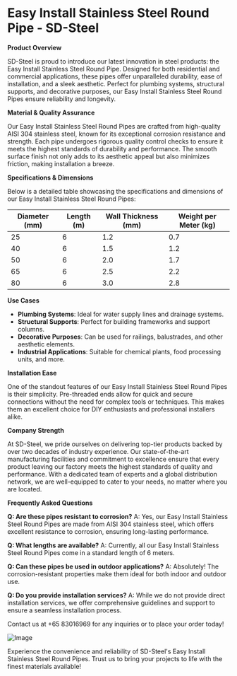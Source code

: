 # Easy Install Stainless Steel Round Pipe - SD-Steel

**Product Overview**

SD-Steel is proud to introduce our latest innovation in steel products: the Easy Install Stainless Steel Round Pipe. Designed for both residential and commercial applications, these pipes offer unparalleled durability, ease of installation, and a sleek aesthetic. Perfect for plumbing systems, structural supports, and decorative purposes, our Easy Install Stainless Steel Round Pipes ensure reliability and longevity.

**Material & Quality Assurance**

Our Easy Install Stainless Steel Round Pipes are crafted from high-quality AISI 304 stainless steel, known for its exceptional corrosion resistance and strength. Each pipe undergoes rigorous quality control checks to ensure it meets the highest standards of durability and performance. The smooth surface finish not only adds to its aesthetic appeal but also minimizes friction, making installation a breeze.

**Specifications & Dimensions**

Below is a detailed table showcasing the specifications and dimensions of our Easy Install Stainless Steel Round Pipes:

| Diameter (mm) | Length (m) | Wall Thickness (mm) | Weight per Meter (kg) |
|---------------|------------|---------------------|-----------------------|
| 25            | 6          | 1.2                 | 0.7                   |
| 40            | 6          | 1.5                 | 1.2                   |
| 50            | 6          | 2.0                 | 1.7                   |
| 65            | 6          | 2.5                 | 2.2                   |
| 80            | 6          | 3.0                 | 2.8                   |

**Use Cases**

- **Plumbing Systems**: Ideal for water supply lines and drainage systems.
- **Structural Supports**: Perfect for building frameworks and support columns.
- **Decorative Purposes**: Can be used for railings, balustrades, and other aesthetic elements.
- **Industrial Applications**: Suitable for chemical plants, food processing units, and more.

**Installation Ease**

One of the standout features of our Easy Install Stainless Steel Round Pipes is their simplicity. Pre-threaded ends allow for quick and secure connections without the need for complex tools or techniques. This makes them an excellent choice for DIY enthusiasts and professional installers alike.

**Company Strength**

At SD-Steel, we pride ourselves on delivering top-tier products backed by over two decades of industry experience. Our state-of-the-art manufacturing facilities and commitment to excellence ensure that every product leaving our factory meets the highest standards of quality and performance. With a dedicated team of experts and a global distribution network, we are well-equipped to cater to your needs, no matter where you are located.

**Frequently Asked Questions**

**Q: Are these pipes resistant to corrosion?**
A: Yes, our Easy Install Stainless Steel Round Pipes are made from AISI 304 stainless steel, which offers excellent resistance to corrosion, ensuring long-lasting performance.

**Q: What lengths are available?**
A: Currently, all our Easy Install Stainless Steel Round Pipes come in a standard length of 6 meters.

**Q: Can these pipes be used in outdoor applications?**
A: Absolutely! The corrosion-resistant properties make them ideal for both indoor and outdoor use.

**Q: Do you provide installation services?**
A: While we do not provide direct installation services, we offer comprehensive guidelines and support to ensure a seamless installation process.

Contact us at +65 83016969 for any inquiries or to place your order today!

![Image](https://github.com/user-attachments/assets/2567258e-e124-4816-932d-1809bd27ef0b)

Experience the convenience and reliability of SD-Steel's Easy Install Stainless Steel Round Pipes. Trust us to bring your projects to life with the finest materials available!